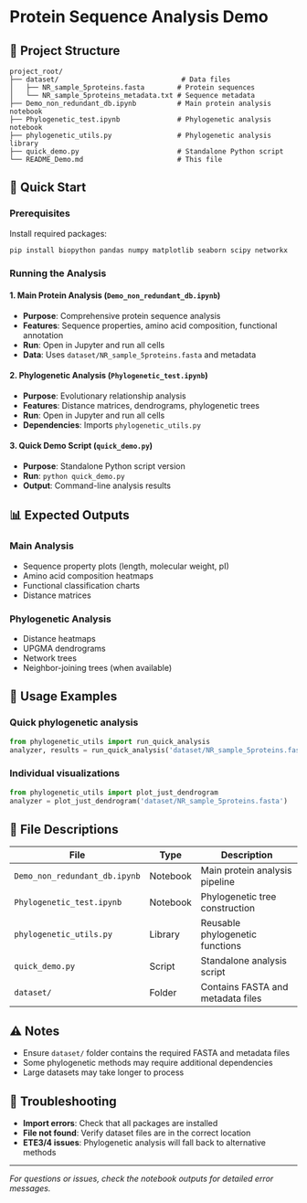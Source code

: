 # Protein Sequence Analysis Demo

## 📁 Project Structure

```
project_root/
├── dataset/                              # Data files
│   ├── NR_sample_5proteins.fasta        # Protein sequences
│   └── NR_sample_5proteins_metadata.txt # Sequence metadata
├── Demo_non_redundant_db.ipynb          # Main protein analysis notebook
├── Phylogenetic_test.ipynb              # Phylogenetic analysis notebook
├── phylogenetic_utils.py                # Phylogenetic analysis library
├── quick_demo.py                        # Standalone Python script
└── README_Demo.md                       # This file
```

## 🚀 Quick Start

### Prerequisites

Install required packages:

```bash
pip install biopython pandas numpy matplotlib seaborn scipy networkx
```

### Running the Analysis

#### 1. **Main Protein Analysis** (`Demo_non_redundant_db.ipynb`)

- **Purpose**: Comprehensive protein sequence analysis
- **Features**: Sequence properties, amino acid composition, functional annotation
- **Run**: Open in Jupyter and run all cells
- **Data**: Uses `dataset/NR_sample_5proteins.fasta` and metadata

#### 2. **Phylogenetic Analysis** (`Phylogenetic_test.ipynb`)

- **Purpose**: Evolutionary relationship analysis
- **Features**: Distance matrices, dendrograms, phylogenetic trees
- **Run**: Open in Jupyter and run all cells
- **Dependencies**: Imports `phylogenetic_utils.py`

#### 3. **Quick Demo Script** (`quick_demo.py`)

- **Purpose**: Standalone Python script version
- **Run**: `python quick_demo.py`
- **Output**: Command-line analysis results

## 📊 Expected Outputs

### Main Analysis

- Sequence property plots (length, molecular weight, pI)
- Amino acid composition heatmaps
- Functional classification charts
- Distance matrices

### Phylogenetic Analysis

- Distance heatmaps
- UPGMA dendrograms
- Network trees
- Neighbor-joining trees (when available)

## 🔧 Usage Examples

### Quick phylogenetic analysis

```python
from phylogenetic_utils import run_quick_analysis
analyzer, results = run_quick_analysis('dataset/NR_sample_5proteins.fasta')
```

### Individual visualizations

```python
from phylogenetic_utils import plot_just_dendrogram
analyzer = plot_just_dendrogram('dataset/NR_sample_5proteins.fasta')
```

## 📝 File Descriptions

| File | Type | Description |
|------|------|-------------|
| `Demo_non_redundant_db.ipynb` | Notebook | Main protein analysis pipeline |
| `Phylogenetic_test.ipynb` | Notebook | Phylogenetic tree construction |
| `phylogenetic_utils.py` | Library | Reusable phylogenetic functions |
| `quick_demo.py` | Script | Standalone analysis script |
| `dataset/` | Folder | Contains FASTA and metadata files |

## ⚠️ Notes

- Ensure `dataset/` folder contains the required FASTA and metadata files
- Some phylogenetic methods may require additional dependencies
- Large datasets may take longer to process

## 🐛 Troubleshooting

- **Import errors**: Check that all packages are installed
- **File not found**: Verify dataset files are in the correct location
- **ETE3/4 issues**: Phylogenetic analysis will fall back to alternative methods

---
*For questions or issues, check the notebook outputs for detailed error messages.*
